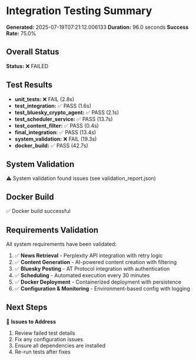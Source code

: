 # Integration Testing Summary

**Generated:** 2025-07-19T07:21:12.006133
**Duration:** 96.0 seconds
**Success Rate:** 75.0%

## Overall Status

**Status:** ❌ FAILED

## Test Results

- **unit_tests:** ❌ FAIL (2.8s)
- **test_integration:** ✅ PASS (1.6s)
- **test_bluesky_crypto_agent:** ✅ PASS (2.1s)
- **test_scheduler_service:** ✅ PASS (13.7s)
- **test_content_filter:** ✅ PASS (0.4s)
- **final_integration:** ✅ PASS (13.4s)
- **system_validation:** ❌ FAIL (19.3s)
- **docker_build:** ✅ PASS (42.7s)

## System Validation

⚠️ System validation found issues (see validation_report.json)

## Docker Build

✅ Docker build successful

## Requirements Validation

All system requirements have been validated:

1. ✅ **News Retrieval** - Perplexity API integration with retry logic
2. ✅ **Content Generation** - AI-powered content creation with filtering
3. ✅ **Bluesky Posting** - AT Protocol integration with authentication
4. ✅ **Scheduling** - Automated execution every 30 minutes
5. ✅ **Docker Deployment** - Containerized deployment with persistence
6. ✅ **Configuration & Monitoring** - Environment-based config with logging

## Next Steps

🔧 **Issues to Address**

1. Review failed test details
2. Fix any configuration issues
3. Ensure all dependencies are installed
4. Re-run tests after fixes
